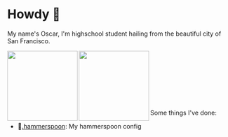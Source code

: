 # Howdy :wave:
My name's Oscar, I'm highschool student hailing from the beautiful city of San Francisco.

<div width="100%"><a href="https://github.com/anuraghazra/github-readme-stats">
<img align="left" height="160em" src="https://github-readme-stats.vercel.app/api?username=ocapraro&show_icons=true&theme=dark&count_private=true" />
<img align="left" height="160em" src="https://github-readme-stats.vercel.app/api/top-langs/?username=ocapraro&theme=dark&layout=compact&count_private=true" />
</a></div>

<br><br><br><br><br><br><br>

Some things I've done:
- :hammer:[.hammerspoon](https://github.com/ocapraro/.hammerspoon): My hammerspoon config
